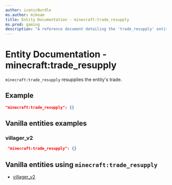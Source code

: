 ```yaml
---
author: iconicNurdle
ms.author: mikeam
title: Entity Documentation - minecraft:trade_resupply
ms.prod: gaming
description: "A reference document detailing the 'trade_resupply' entity component"
---
```


# Entity Documentation - minecraft:trade_resupply

`minecraft:trade_resupply` resupplies the entity's trade.

## Example

```json
"minecraft:trade_resupply": {}
```

## Vanilla entities examples

### villager_v2

```json
 "minecraft:trade_resupply": {}
```

## Vanilla entities using `minecraft:trade_resupply`

- [villager_v2](../../../../Source/VanillaBehaviorPack_Snippets/entities/villager_v2.md)

